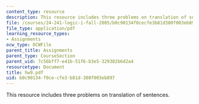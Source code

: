```yaml
---
content_type: resource
description: This resource includes three problems on translation of sentences.
file: /courses/24-241-logic-i-fall-2005/b0c90134f0cecfe3b81d380f003eb897_hw9.pdf
file_type: application/pdf
learning_resource_types:
- Assignments
ocw_type: OCWFile
parent_title: Assignments
parent_type: CourseSection
parent_uid: 7c56bff7-e41b-51f6-b3e5-329382b6d2a4
resourcetype: Document
title: hw9.pdf
uid: b0c90134-f0ce-cfe3-b81d-380f003eb897
---
```

This resource includes three problems on translation of sentences.

